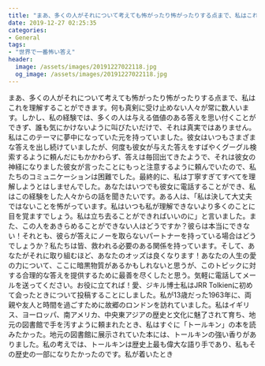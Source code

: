 ```yaml
---
title: "まあ、多くの人がそれについて考えても怖がったり怖がったりする点まで、私はこれを理解することができます。"
date: 2019-12-27 02:25:35
categories:
- General
tags:
- "世界で一番怖い答え"
header:
  image: /assets/images/20191227022118.jpg
  og_image: /assets/images/20191227022118.jpg
---
```


まあ、多くの人がそれについて考えても怖がったり怖がったりする点まで、私はこれを理解することができます。何も真剣に受け止めない人々が常に数人います。しかし、私の経験では、多くの人は与える価値のある答えを思い付くことができず、誰も気にかけないように叫びたいだけで、それは真実ではありません。私はこのテーマに夢中になっていた元を持っていました。彼女はいつもさまざまな答えを出し続けていましたが、何度も彼女が与えた答えをすばやくグーグル検索するように頼んだにもかかわらず、答えは毎回出てきたようで、それは彼女の神経になりました彼女が言ったことにもっと注意するように頼んでいたので、私たちのコミュニケーションは困難でした。最終的に、私は丁寧すぎてすべてを理解しようとはしませんでした。あなたはいつでも彼女に電話することができ、私はこの経験をした人々からの話を聞きたいです。ある人は、「私は決して大丈夫ではないことを怖がっています。私はいつも私が理解できないより多くのことに目を覚ますでしょう。私は立ち去ることができればいいのに」と言いました。また、この人をあきらめることができない人はどうですか？彼らは本当にできない！それとも、彼らが答えにノーを取らないパートナーを持っている場合はどうでしょうか？私たちは皆、救われる必要のある関係を持っています。そして、あなたがそれに取り組むほど、あなたのオッズは良くなります！あなたの人生の愛の力について、ここに暗黒物質があるかもしれないと思うが、このトピックに対する合理的な答えを提供するために最善を尽くしたと思う。気軽に電話してメールを送ってください。お役に立てれば！愛、ジキル博士私はJRR Tolkienに初めて会ったときについて投稿することにしました。私が13歳だった1963年に、両親や友人と時間を過ごすために故郷のロンドンを訪れていました。私はイギリス、ヨーロッパ、南アメリカ、中央東アジアの歴史と文化に魅了されて育ち、地元の図書館で手を汚すように頼まれたとき、私はすぐに「トールキン」の本を読みたかった。地元の図書館に展示されていた本には、トールキンの強い香りがありました。私の考えでは、トールキンは歴史上最も偉大な語り手であり、私もその歴史の一部になりたかったのです。私が着いたとき
